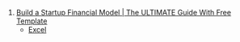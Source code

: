 1. [Build a Startup Financial Model | The ULTIMATE Guide With Free Template](https://youtu.be/gZFfoiYkL-U)
    - [Excel](./Excel/Start-Startup-Financial-Model.xlsx)

    